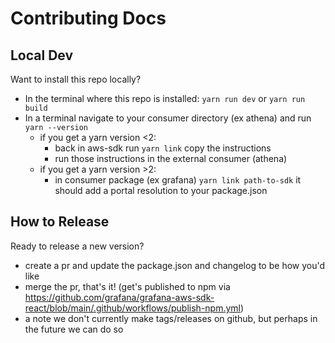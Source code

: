# Contributing Docs

## Local Dev

Want to install this repo locally?

- In the terminal where this repo is installed: `yarn run dev` or `yarn run build`
- In a terminal navigate to your consumer directory (ex athena) and run `yarn --version`
  - if you get a yarn version <2:
    - back in aws-sdk run `yarn link` copy the instructions
    - run those instructions in the external consumer (athena)
  - if you get a yarn version >2:
    - in consumer package (ex grafana) `yarn link path-to-sdk` it should add a portal resolution to your package.json

## How to Release

Ready to release a new version?

- create a pr and update the package.json and changelog to be how you'd like
- merge the pr, that's it! (get's published to npm via https://github.com/grafana/grafana-aws-sdk-react/blob/main/.github/workflows/publish-npm.yml)
- a note we don't currently make tags/releases on github, but perhaps in the future we can do so
